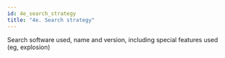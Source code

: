 ```yaml
---
id: 4e_search_strategy
title: "4e. Search strategy"
---
```

Search software used, name and version, including special features used (eg, explosion)